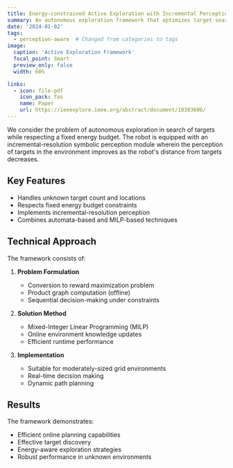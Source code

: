 ```yaml
---
title: Energy-constrained Active Exploration with Incremental Perception
summary: An autonomous exploration framework that optimizes target search under energy constraints while leveraging incremental-resolution symbolic perception.
date: '2024-01-02'
tags:
  - perception-aware  # Changed from categories to tags
image:
  caption: 'Active Exploration Framework'
  focal_point: Smart
  preview_only: false
  width: 60%

links:
  - icon: file-pdf
    icon_pack: fas
    name: Paper
    url: https://ieeexplore.ieee.org/abstract/document/10383606/
---
```


We consider the problem of autonomous exploration in search of targets while respecting a fixed energy budget. The robot is equipped with an incremental-resolution symbolic perception module wherein the perception of targets in the environment improves as the robot's distance from targets decreases.

## Key Features

- Handles unknown target count and locations
- Respects fixed energy budget constraints
- Implements incremental-resolution perception
- Combines automata-based and MILP-based techniques

## Technical Approach

The framework consists of:

1. **Problem Formulation**
   - Conversion to reward maximization problem
   - Product graph computation (offline)
   - Sequential decision-making under constraints

2. **Solution Method**
   - Mixed-Integer Linear Programming (MILP)
   - Online environment knowledge updates
   - Efficient runtime performance

3. **Implementation**
   - Suitable for moderately-sized grid environments
   - Real-time decision making
   - Dynamic path planning

## Results

The framework demonstrates:
- Efficient online planning capabilities
- Effective target discovery
- Energy-aware exploration strategies
- Robust performance in unknown environments